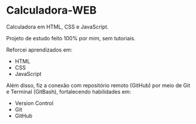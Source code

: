 # Calculadora-WEB
Calculadora em HTML, CSS e JavaScript.

Projeto de estudo feito 100% por mim, sem tutoriais.

Reforcei aprendizados em: 
- HTML
- CSS
- JavaScript

Além disso, fiz a conexão com repositório remoto (GitHub) por meio de Git e Terminal (GitBash), fortalecendo habilidades em:
- Version Control
- Git
- GitHub